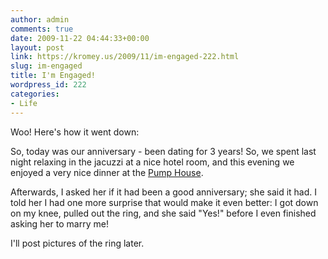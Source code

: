 ```yaml
---
author: admin
comments: true
date: 2009-11-22 04:44:33+00:00
layout: post
link: https://kromey.us/2009/11/im-engaged-222.html
slug: im-engaged
title: I'm Engaged!
wordpress_id: 222
categories:
- Life
---
```


Woo! Here's how it went down:

So, today was our anniversary - been dating for 3 years! So, we spent last night relaxing in the jacuzzi at a nice hotel room, and this evening we enjoyed a very nice dinner at the [Pump House](http://www.pumphouse.com/).

Afterwards, I asked her if it had been a good anniversary; she said it had. I told her I had one more surprise that would make it even better: I got down on my knee, pulled out the ring, and she said "Yes!" before I even finished asking her to marry me!

I'll post pictures of the ring later.
